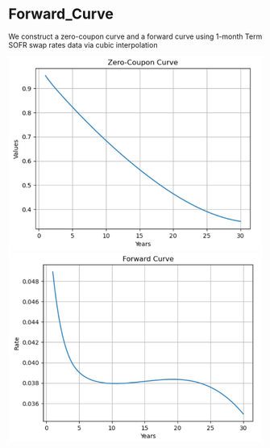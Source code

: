 # Forward_Curve

We construct a zero-coupon curve and a forward curve using 1-month Term SOFR swap rates data via cubic interpolation 

![ZC](./ZC.png "zero-coupon curve")![FC](./FC.png "forward curve")
